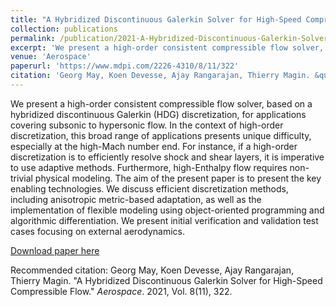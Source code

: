 ```yaml
---
title: "A Hybridized Discontinuous Galerkin Solver for High-Speed Compressible Flow"
collection: publications
permalink: /publication/2021-A-Hybridized-Discontinuous-Galerkin-Solver-for-High-Speed-Compressible-Flow.md
excerpt: 'We present a high-order consistent compressible flow solver, based on a hybridized discontinuous Galerkin (HDG) discretization, for applications covering subsonic to hypersonic flow. In the context of high-order discretization, this broad range of applications presents unique difficulty, especially at the high-Mach number end. For instance, if a high-order discretization is to efficiently resolve shock and shear layers, it is imperative to use adaptive methods. Furthermore, high-Enthalpy flow requires non-trivial physical modeling. The aim of the present paper is to present the key enabling technologies. We discuss efficient discretization methods, including anisotropic metric-based adaptation, as well as the implementation of flexible modeling using object-oriented programming and algorithmic differentiation. We present initial verification and validation test cases focusing on external aerodynamics.'date: 2021-01-01
venue: 'Aerospace'
paperurl: 'https://www.mdpi.com/2226-4310/8/11/322'
citation: 'Georg May, Koen Devesse, Ajay Rangarajan, Thierry Magin. &quot;A Hybridized Discontinuous Galerkin Solver for High-Speed Compressible Flow.&quot; <i>Aerospace</i>. 2021, Vol. 8(11), 322.'
---
```

We present a high-order consistent compressible flow solver, based on a hybridized discontinuous Galerkin (HDG) discretization, for applications covering subsonic to hypersonic flow. In the context of high-order discretization, this broad range of applications presents unique difficulty, especially at the high-Mach number end. For instance, if a high-order discretization is to efficiently resolve shock and shear layers, it is imperative to use adaptive methods. Furthermore, high-Enthalpy flow requires non-trivial physical modeling. The aim of the present paper is to present the key enabling technologies. We discuss efficient discretization methods, including anisotropic metric-based adaptation, as well as the implementation of flexible modeling using object-oriented programming and algorithmic differentiation. We present initial verification and validation test cases focusing on external aerodynamics.

[Download paper here](https://www.mdpi.com/2226-4310/8/11/322)

Recommended citation: Georg May, Koen Devesse, Ajay Rangarajan, Thierry Magin. &quot;A Hybridized Discontinuous Galerkin Solver for High-Speed Compressible Flow.&quot; <i>Aerospace</i>. 2021, Vol. 8(11), 322.